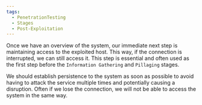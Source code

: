 ```yaml
---
tags:
  - PenetrationTesting
  - Stages
  - Post-Exploitation
---
```

Once we have an overview of the system, our immediate next step is maintaining access to the exploited host. This way, if the connection is interrupted, we can still access it. This step is essential and often used as the first step before the `Information Gathering` and `Pillaging` stages. 

We should establish persistence to the system as soon as possible to avoid having to attack the service multiple times and potentially causing a disruption. Often if we lose the connection, we will not be able to access the system in the same way.
